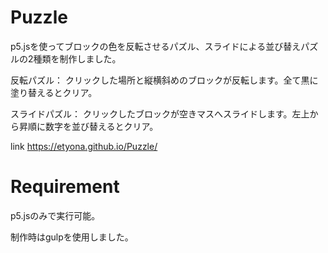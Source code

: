 # Puzzle
p5.jsを使ってブロックの色を反転させるパズル、スライドによる並び替えパズルの2種類を制作しました。

反転パズル：
クリックした場所と縦横斜めのブロックが反転します。全て黒に塗り替えるとクリア。

スライドパズル：
クリックしたブロックが空きマスへスライドします。左上から昇順に数字を並び替えるとクリア。

link https://etyona.github.io/Puzzle/
 
# Requirement
 
p5.jsのみで実行可能。

制作時はgulpを使用しました。
 
